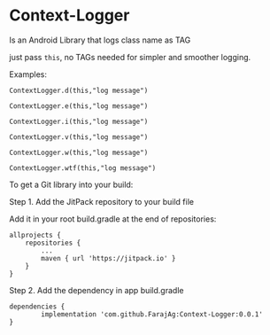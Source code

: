 # Context-Logger

Is an Android Library that logs class name as TAG

just pass `this`, no TAGs needed for simpler and smoother logging.

Examples:

`ContextLogger.d(this,"log message")` 

`ContextLogger.e(this,"log message")` 

`ContextLogger.i(this,"log message")` 

`ContextLogger.v(this,"log message")` 

`ContextLogger.w(this,"log message")` 

`ContextLogger.wtf(this,"log message")` 

To get a Git library into your build:

Step 1. Add the JitPack repository to your build file

Add it in your root build.gradle at the end of repositories:

	allprojects {
		repositories {
			...
			maven { url 'https://jitpack.io' }
		}
	}
Step 2. Add the dependency in app build.gradle

	dependencies {
	        implementation 'com.github.FarajAg:Context-Logger:0.0.1'
	}
